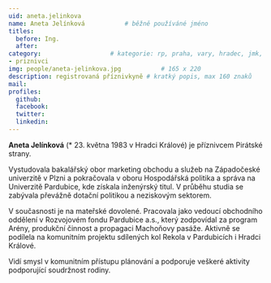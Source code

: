 ```yaml
---
uid: aneta.jelinkova
name: Aneta Jelínková   		# běžně používáné jméno
titles:
  before: Ing.
  after:
category:             		# kategorie: rp, praha, vary, hradec, jmk, senat
- priznivci
img: people/aneta-jelinkova.jpg           # 165 x 220
description: registrovaná příznivkyně # kratký popis, max 160 znaků
mail:
profiles:
  github:
  facebook:
  twitter:
  linkedin:
---
```


**Aneta Jelínková** (* 23. května 1983 v Hradci Králové) je příznivcem Pirátské
strany.

Vystudovala bakalářský obor marketing obchodu a služeb na Západočeské univerzitě
v Plzni a pokračovala v oboru Hospodářská politika a správa na Univerzitě
Pardubice, kde získala inženýrský titul. V průběhu studia se zabývala převážně
dotační politikou a neziskovým sektorem.

V současnosti je na mateřské dovolené. Pracovala jako vedoucí obchodního
oddělení v Rozvojovém fondu Pardubice a.s., který zodpovídal za program Arény,
produkční činnost a propagaci Machoňovy pasáže. Aktivně se podílela na
komunitním projektu sdílených kol Rekola v Pardubicích i Hradci Králové.

Vidí smysl v komunitním přístupu plánování a podporuje veškeré aktivity
podporující soudržnost rodiny.
